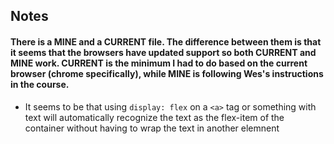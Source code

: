 ## Notes

#### There is a MINE and a CURRENT file. The difference between them is that it seems that the browsers have updated support so both CURRENT and MINE work. CURRENT is the minimum I had to do based on the current browser (chrome specifically), while MINE is following Wes's instructions in the course.

* It seems to be that using `display: flex` on a `<a>` tag or something with text will automatically recognize the text as the flex-item of the container without having to wrap the text in another elemnent